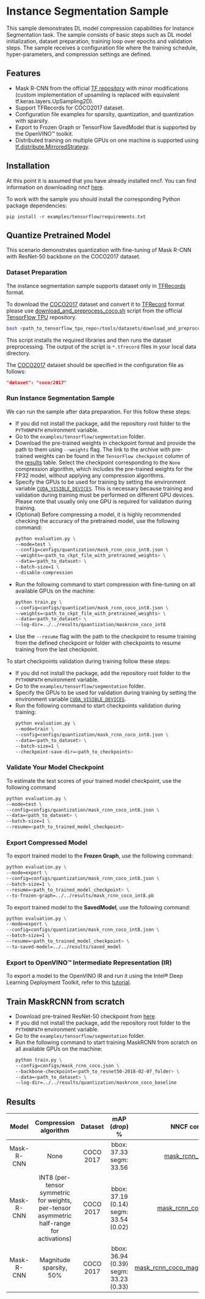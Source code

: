 # Instance Segmentation Sample

This sample demonstrates DL model compression capabilities for Instance Segmentation task.
The sample consists of basic steps such as DL model initialization, dataset preparation, training loop over epochs and validation steps.
The sample receives a configuration file where the training schedule, hyper-parameters, and compression settings are defined.

## Features

- Mask R-CNN from the official [TF repository](https://github.com/tensorflow/models/tree/master/official/vision/detection) with minor modifications (custom implementation of upsamling is replaced with equivalent tf.keras.layers.UpSampling2D).
- Support TFRecords for COCO2017 dataset.
- Configuration file examples for sparsity, quantization, and quantization with sparsity.
- Export to Frozen Graph or TensorFlow SavedModel that is supported by the OpenVINO™ toolkit.
- Distributed training on multiple GPUs on one machine is supported using [tf.distribute.MirroredStrategy](https://www.tensorflow.org/api_docs/python/tf/distribute/MirroredStrategy).

## Installation

At this point it is assumed that you have already installed nncf. You can find information on downloading nncf [here](https://github.com/openvinotoolkit/nncf#user-content-installation).  

To work with the sample you should install the corresponding Python package dependencies:

```
pip install -r examples/tensorflow/requirements.txt
```

## Quantize Pretrained Model

This scenario demonstrates quantization with fine-tuning of Mask R-CNN with ResNet-50 backbone on the COCO2017 dataset.

### Dataset Preparation

The instance segmentation sample supports dataset only in [TFRecords](https://www.tensorflow.org/tutorials/load_data/tfrecord) format.

To download the [COCO2017](https://cocodataset.org/) dataset and convert it to [TFRecord](https://www.tensorflow.org/tutorials/load_data/tfrecord)
format please use [download_and_preprocess_coco.sh](https://github.com/tensorflow/tpu/blob/master/tools/datasets/download_and_preprocess_coco.sh)
script from the official [TensorFlow TPU](https://github.com/tensorflow/tpu) repository.

```bash
bash <path_to_tensorflow_tpu_repo>/tools/datasets/download_and_preprocess_coco.sh <path_to_coco_data_dir>
```

This script installs the required libraries and then runs the dataset preprocessing. The output of the script is `*.tfrecord` files in your local data directory.

The [COCO2017](https://cocodataset.org/) dataset should be specified in the configuration file as follows:

```json
"dataset": "coco/2017"
```

### Run Instance Segmentation Sample

We can run the sample after data preparation. For this follow these steps:
- If you did not install the package, add the repository root folder to the `PYTHONPATH` environment variable.
- Go to the `examples/tensorflow/segmentation` folder.
- Download the pre-trained weights in checkpoint format and provide the path to them using `--weights` flag. The link to the
archive with pre-trained weights can be found in the `TensorFlow checkpoint` column of the [results](#results) table. 
Select the checkpoint corresponding to the `None` compression algorithm, which includes the pre-trained weights for the 
FP32 model, without applying any compression algorithms.
- Specify the GPUs to be used for training by setting the environment variable [`CUDA_VISIBLE_DEVICES`](https://developer.nvidia.com/blog/cuda-pro-tip-control-gpu-visibility-cuda_visible_devices/). This is necessary because training and validation during training must be performed on different GPU devices. Please note that usually only one GPU is required for validation during training.
- (Optional) Before compressing a model, it is highly recommended checking the accuracy of the pretrained model, use the following command:
  ```bash
  python evaluation.py \
  --mode=test \
  --config=configs/quantization/mask_rcnn_coco_int8.json \
  --weights=<path_to_ckpt_file_with_pretrained_weights> \
  --data=<path_to_dataset> \
  --batch-size=1 \
  --disable-compression
  ```
- Run the following command to start compression with fine-tuning on all available GPUs on the machine:
    ```bash
    python train.py \
    --config=configs/quantization/mask_rcnn_coco_int8.json \
    --weights=<path_to_ckpt_file_with_pretrained_weights> \
    --data=<path_to_dataset> \
    --log-dir=../../results/quantization/maskrcnn_coco_int8
    ```
- Use the `--resume` flag with the path to the checkpoint to resume training from the defined checkpoint or folder with checkpoints to resume training from the last checkpoint.

To start checkpoints validation during training follow these steps:
- If you did not install the package, add the repository root folder to the `PYTHONPATH` environment variable.
- Go to the `examples/tensorflow/segmentation` folder.
- Specify the GPUs to be used for validation during training by setting the environment variable [`CUDA_VISIBLE_DEVICES`](https://developer.nvidia.com/blog/cuda-pro-tip-control-gpu-visibility-cuda_visible_devices/).
- Run the following command to start checkpoints validation during training:
    ```bash
    python evaluation.py \
    --mode=train \
    --config=configs/quantization/mask_rcnn_coco_int8.json \
    --data=<path_to_dataset> \
    --batch-size=1 \
    --checkpoint-save-dir=<path_to_checkpoints>
    ```

### Validate Your Model Checkpoint

To estimate the test scores of your trained model checkpoint, use the following command
```bash
python evaluation.py \
--mode=test \
--config=configs/quantization/mask_rcnn_coco_int8.json \
--data=<path_to_dataset> \
--batch-size=1 \
--resume=<path_to_trained_model_checkpoint>
```

### Export Compressed Model

To export trained model to the **Frozen Graph**, use the following command:
```bash
python evaluation.py \
--mode=export \
--config=configs/quantization/mask_rcnn_coco_int8.json \
--batch-size=1 \
--resume=<path_to_trained_model_checkpoint> \
--to-frozen-graph=../../results/mask_rcnn_coco_int8.pb
```

To export trained model to the **SavedModel**, use the following command:
```bash
python evaluation.py \
--mode=export \
--config=configs/quantization/mask_rcnn_coco_int8.json \
--batch-size=1 \
--resume=<path_to_trained_model_checkpoint> \
--to-saved-model=../../results/saved_model
```

### Export to OpenVINO™ Intermediate Representation (IR)

To export a model to the OpenVINO IR and run it using the Intel® Deep Learning Deployment Toolkit, refer to this [tutorial](https://software.intel.com/en-us/openvino-toolkit).

## Train MaskRCNN from scratch
- Download pre-trained ResNet-50 checkpoint from [here](https://storage.cloud.google.com/cloud-tpu-checkpoints/model-garden-vision/detection/resnet50-2018-02-07.tar.gz).
- If you did not install the package, add the repository root folder to the `PYTHONPATH` environment variable.
- Go to the `examples/tensorflow/segmentation` folder.
- Run the following command to start training MaskRCNN from scratch on all available GPUs on the machine:
    ```bash
    python train.py \
    --config=configs/mask_rcnn_coco.json \
    --backbone-checkpoint=<path_to_resnet50-2018-02-07_folder> \
    --data=<path_to_dataset> \
    --log-dir=../../results/quantization/maskrcnn_coco_baseline


## Results
<a name="results"></a>

|Model|Compression algorithm|Dataset|            mAP (_drop_) %             |NNCF config file|Checkpoint|
| :---: | :---: | :---: |:-------------------------------------:| :---: | :---: |
|Mask-R-CNN|None|COCO 2017|        bbox: 37.33 segm: 33.56        |[mask_rcnn_coco.json](configs/mask_rcnn_coco.json)|[Link](https://storage.openvinotoolkit.org/repositories/nncf/models/develop/tensorflow/mask_rcnn_coco.tar.gz)|
|Mask-R-CNN|INT8 (per-tensor symmetric for weights, per-tensor asymmetric half-range for activations)|COCO 2017| bbox: 37.19 (0.14) segm: 33.54 (0.02) |[mask_rcnn_coco_int8.json](configs/quantization/mask_rcnn_coco_int8.json)|[Link](https://storage.openvinotoolkit.org/repositories/nncf/models/develop/tensorflow/mask_rcnn_coco_int8.tar.gz)|
|Mask-R-CNN|Magnitude sparsity, 50%|COCO 2017| bbox: 36.94 (0.39) segm: 33.23 (0.33) |[mask_rcnn_coco_magnitude_sparsity.json](configs/sparsity/mask_rcnn_coco_magnitude_sparsity.json)|[Link](https://storage.openvinotoolkit.org/repositories/nncf/models/develop/tensorflow/mask_rcnn_coco_magnitude_sparsity.tar.gz)|
